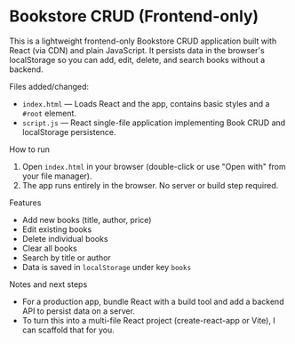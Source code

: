 # Bookstore CRUD (Frontend-only)

This is a lightweight frontend-only Bookstore CRUD application built with React (via CDN) and plain JavaScript. It persists data in the browser's localStorage so you can add, edit, delete, and search books without a backend.

Files added/changed:

- `index.html` — Loads React and the app, contains basic styles and a `#root` element.
- `script.js` — React single-file application implementing Book CRUD and localStorage persistence.

How to run

1. Open `index.html` in your browser (double-click or use "Open with" from your file manager).
2. The app runs entirely in the browser. No server or build step required.

Features

- Add new books (title, author, price)
- Edit existing books
- Delete individual books
- Clear all books
- Search by title or author
- Data is saved in `localStorage` under key `books`

Notes and next steps

- For a production app, bundle React with a build tool and add a backend API to persist data on a server.
- To turn this into a multi-file React project (create-react-app or Vite), I can scaffold that for you.
